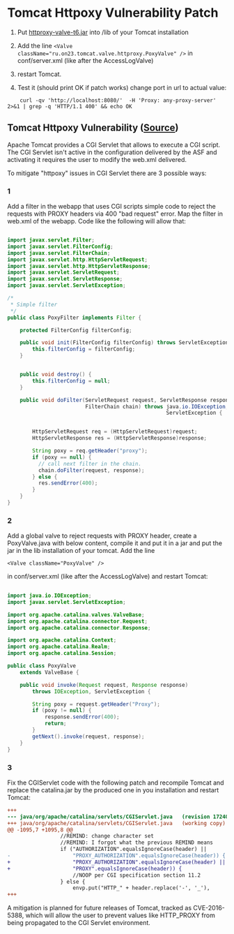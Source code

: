 # Tomcat Httpoxy Vulnerability Patch

1. Put [httproxy-valve-t6.jar](https://github.com/On23/tomcat-httpoxy-valve/releases/download/1.0/httproxy-valve-t6.jar) into /lib of your Tomcat installation

2. Add the line `<Valve className="ru.on23.tomcat.valve.httproxy.PoxyValve" />` in conf/server.xml (like after the AccessLogValve)

3. restart Tomcat.

4. Test it (should print OK if patch works) change port in url to actual value:

```
    curl -qv 'http://localhost:8080/'  -H 'Proxy: any-proxy-server' 2>&1 | grep -q 'HTTP/1.1 400' && echo OK

```


## Tomcat Httpoxy Vulnerability ([Source](https://www.apache.org/security/asf-httpoxy-response.txt))


Apache Tomcat provides a CGI Servlet that allows to execute a CGI
script. The CGI Servlet isn't active in the configuration delivered by
the ASF and activating it requires the user to modify the web.xml delivered.

To mitigate "httpoxy" issues in CGI Servlet there are 3 possible ways:

### 1
Add a filter in the webapp that uses CGI scripts simple code to
reject the  requests with PROXY headers via 400 "bad request" error.
Map the filter in web.xml of the webapp. Code like the following will
allow that:
```java

import javax.servlet.Filter;
import javax.servlet.FilterConfig;
import javax.servlet.FilterChain;
import javax.servlet.http.HttpServletRequest;
import javax.servlet.http.HttpServletResponse;
import javax.servlet.ServletRequest;
import javax.servlet.ServletResponse;
import javax.servlet.ServletException;

/*
 * Simple filter
 */
public class PoxyFilter implements Filter {

    protected FilterConfig filterConfig;

    public void init(FilterConfig filterConfig) throws ServletException {
        this.filterConfig = filterConfig;
    }


    public void destroy() {
        this.filterConfig = null;
    }

    public void doFilter(ServletRequest request, ServletResponse response,
                         FilterChain chain) throws java.io.IOException,
                                                   ServletException {


        HttpServletRequest req = (HttpServletRequest)request;
        HttpServletResponse res = (HttpServletResponse)response;

        String poxy = req.getHeader("proxy");
        if (poxy == null) {
          // call next filter in the chain.
          chain.doFilter(request, response);
        } else {
          res.sendError(400);
        }
    }
}

```    


### 2
Add a global valve to reject requests with PROXY header, create a
PoxyValve.java with below content, compile it and put it in a jar and
put the jar in the lib installation of your tomcat. Add the line

    <Valve className="PoxyValve" />

in conf/server.xml (like after the
AccessLogValve) and restart Tomcat:

```java
    
import java.io.IOException;
import javax.servlet.ServletException;

import org.apache.catalina.valves.ValveBase;
import org.apache.catalina.connector.Request;
import org.apache.catalina.connector.Response;

import org.apache.catalina.Context;
import org.apache.catalina.Realm;
import org.apache.catalina.Session;

public class PoxyValve
    extends ValveBase {

    public void invoke(Request request, Response response)
        throws IOException, ServletException {

        String poxy = request.getHeader("Proxy");
        if (poxy != null) {
            response.sendError(400);
            return;
        }
        getNext().invoke(request, response);
    }
}
```

### 3
Fix the CGIServlet code with the following patch and recompile
Tomcat and replace the catalina.jar by the produced one in you
installation and restart Tomcat:
```diff
+++
--- java/org/apache/catalina/servlets/CGIServlet.java   (revision 1724080)
+++ java/org/apache/catalina/servlets/CGIServlet.java   (working copy)
@@ -1095,7 +1095,8 @@
                 //REMIND: change character set
                 //REMIND: I forgot what the previous REMIND means
                 if ("AUTHORIZATION".equalsIgnoreCase(header) ||
-                    "PROXY_AUTHORIZATION".equalsIgnoreCase(header)) {
+                    "PROXY_AUTHORIZATION".equalsIgnoreCase(header) ||
+                    "PROXY".equalsIgnoreCase(header)) {
                     //NOOP per CGI specification section 11.2
                 } else {
                     envp.put("HTTP_" + header.replace('-', '_'),
+++
```
A mitigation is planned for future releases of Tomcat, tracked as
CVE-2016-5388, which will allow the user to prevent values like
HTTP_PROXY from being propagated to the CGI Servlet environment.
